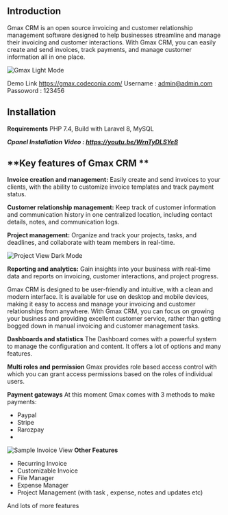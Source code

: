 ## Introduction
Gmax CRM is an open source invoicing and customer relationship management software designed to help businesses streamline and manage their invoicing and customer interactions. With Gmax CRM, you can easily create and send invoices, track payments, and manage customer information all in one place.

![Gmax Light Mode](https://i.ibb.co/vxQhTqC/image.png)


Demo Link  https://gmax.codeconia.com/
Username :      admin@admin.com             
Passoword :  123456                

## Installation 
**Requirements**
PHP 7.4, 
Build with Laravel 8,
MySQL

***Cpanel Installation Video : https://youtu.be/WrnTyDLSYe8***    

## **Key features of Gmax CRM **

**Invoice creation and management:**
Easily create and send invoices to your clients, with the ability to customize invoice templates and track payment status.

**Customer relationship management:** 
Keep track of customer information and communication history in one centralized location, including contact details, notes, and communication logs.

**Project management:** 
Organize and track your projects, tasks, and deadlines, and collaborate with team members in real-time.

![Project View Dark Mode](https://i.ibb.co/nk60nD7/image.png)

**Reporting and analytics:**
 Gain insights into your business with real-time data and reports on invoicing, customer interactions, and project progress.

Gmax CRM is designed to be user-friendly and intuitive, with a clean and modern interface. It is available for use on desktop and mobile devices, making it easy to access and manage your invoicing and customer relationships from anywhere. With Gmax CRM, you can focus on growing your business and providing excellent customer service, rather than getting bogged down in manual invoicing and customer management tasks.


**Dashboards and statistics**
The Dashboard comes with a powerful system to manage the configuration and content. It offers a lot of options and many features.

**Multi roles and permission**
Gmax provides role based access control with which you can grant access permissions based on the roles of individual users.

**Payment gateways**
At this moment Gmax comes with 3 methods to make payments:

- Paypal
- Stripe
- Rarozpay
- 
![Sample Invoice View](https://i.ibb.co/g9FHkhB/image.png)
**Other Features** 

- Recurring Invoice
- Customizable Invoice
- File Manager
- Expense Manager
- Project Management (with task , expense, notes and updates etc)

And lots of more features
